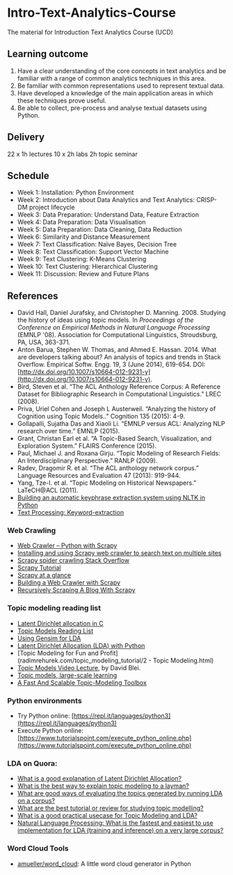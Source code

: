 # Intro-Text-Analytics-Course
The material for Introduction Text Analytics Course (UCD)

## Learning outcome

1. Have a clear understanding of the core concepts in text analytics and be familiar with a range of common analytics techniques in this area.
2. Be familiar with common representations used to represent textual data.
3. Have developed a knowledge of the main application areas in which these techniques prove useful.
4. Be able to collect, pre-process and analyse textual datasets using Python. 

## Delivery

22 x 1h lectures
10 x 2h labs
2h topic seminar

## Schedule

- Week 1: Installation: Python Environment
- Week 2: Introduction about Data Analytics and Text Analytics: CRISP-DM project lifecycle
- Week 3: Data Preparation: Understand Data, Feature Extraction
- Week 4: Data Preparation: Data Visualisation
- Week 5: Data Preparation: Data Cleaning, Data Reduction
- Week 6: Similarity and Distance Measurement
- Week 7: Text Classification: Naïve Bayes, Decision Tree
- Week 8: Text Classification: Support Vector Machine
- Week 9: Text Clustering: K-Means Clustering
- Week 10: Text Clustering: Hierarchical Clustering
- Week 11: Discussion: Review and Future Plans

## References

- David Hall, Daniel Jurafsky, and Christopher D. Manning. 2008. Studying the history of ideas using topic models. In *Proceedings of the Conference on Empirical Methods in Natural Language Processing* (EMNLP '08). Association for Computational Linguistics, Stroudsburg, PA, USA, 363-371.
- Anton Barua, Stephen W. Thomas, and Ahmed E. Hassan. 2014. What are developers talking about? An analysis of topics and trends in Stack Overflow. Empirical Softw. Engg. 19, 3 (June 2014), 619-654. DOI: [http://dx.doi.org/10.1007/s10664-012-9231-y](http://dx.doi.org/10.1007/s10664-012-9231-y).
- Bird, Steven et al. “The ACL Anthology Reference Corpus: A Reference Dataset for Bibliographic Research in Computational Linguistics.” LREC (2008).
- Priva, Uriel Cohen and Joseph L Austerweil. “Analyzing the history of Cognition using Topic Models..” Cognition 135 (2015): 4-9.
- Gollapalli, Sujatha Das and Xiaoli Li. “EMNLP versus ACL: Analyzing NLP research over time.” EMNLP (2015).
- Grant, Christan Earl et al. “A Topic-Based Search, Visualization, and Exploration System.” FLAIRS Conference (2015).
- Paul, Michael J. and Roxana Girju. “Topic Modeling of Research Fields: An Interdisciplinary Perspective.” RANLP (2009).
- Radev, Dragomir R. et al. “The ACL anthology network corpus.” Language Resources and Evaluation 47 (2013): 919-944.
- Yang, Tze-I. et al. “Topic Modeling on Historical Newspapers.” LaTeCH@ACL (2011).
- [Building an automatic keyphrase extraction system using NLTK in Python](https://in.pycon.org/cfp/2016/proposals/building-an-automatic-keyphrase-extraction-system-using-nltk-in-python~e9g4b/?ref=schedule)
- [Text Processing: Keyword-extraction](http://textprocessing.org/tag/keyword-extraction)

### Web Crawling

- [Web Crawler – Python with Scrapy](http://www.treselle.com/blog/web-crawler-python-with-scrapy/)
- [Installing and using Scrapy web crawler to search text on multiple sites](https://opensourcehacker.com/2011/03/08/installing-and-using-scrapy-web-crawler-to-search-text-on-multiple-sites/)
- [Scrapy spider crawling Stack Overflow](https://gist.github.com/pawelmhm/8917867)
- [Scrapy Tutorial](https://doc.scrapy.org/en/latest/intro/tutorial.html)
- [Scrapy at a glance](https://doc.scrapy.org/en/latest/intro/overview.html)
- [Building a Web Crawler with Scrapy](https://blog.siliconstraits.vn/building-web-crawler-scrapy/)
- [Recursively Scraping A Blog With Scrapy](https://techcrunch.com/2016/11/19/how-data-science-and-rocke)

### Topic modeling reading list

- [Latent Dirichlet allocation in C](http://www.cs.columbia.edu/~blei/lda-c/index.html)
- [Topic Models Reading List](http://www.biasedestimates.com/p/topic-models-reading-list.html)
- [Using Gensim for LDA](http://christop.club/2014/05/06/using-gensim-for-lda/)
- [Latent Dirichlet Allocation (LDA) with Python](https://rstudio-pubs-static.s3.amazonaws.com/79360_850b2a69980c4488b1db95987a24867a.html)
- [Topic Modeling for Fun and Profit](radimrehurek.com/topic_modeling_tutorial/2 - Topic Modeling.html)
- [Topic Models Video Lecture](http://videolectures.net/mlss09uk_blei_tm/), by David Blei.
- [Topic models, large-scale learning](http://is.hust.edu.vn/~khoattq/codes.htm)
- [A Fast And Scalable Topic-Modeling Toolbox](http://www.ics.uci.edu/~asuncion/software/fast.htm)

### Python environments

- Try Python online: [https://repl.it/languages/python3](https://repl.it/languages/python3)
- Execute Python online: [https://www.tutorialspoint.com/execute_python_online.php](https://www.tutorialspoint.com/execute_python_online.php)

### LDA on Quora:

- [What is a good explanation of Latent Dirichlet Allocation?](https://www.quora.com/What-is-a-good-explanation-of-Latent-Dirichlet-Allocation)
- [What is the best way to explain topic modeling to a layman?](https://www.quora.com/What-is-the-best-way-to-explain-topic-modeling-to-a-layman)
- [What are good ways of evaluating the topics generated by running LDA on a corpus?](https://www.quora.com/What-are-good-ways-of-evaluating-the-topics-generated-by-running-LDA-on-a-corpus)
- [What are the best tutorial or review for studying topic modelling?](https://www.quora.com/What-are-the-best-tutorial-or-review-for-studying-topic-modelling)
- [What is a good practical usecase for Topic Modeling and LDA?](https://www.quora.com/What-is-a-good-practical-usecase-for-Topic-Modeling-and-LDA)
- [Natural Language Processing: What is the fastest and easiest to use implementation for LDA (training and inference) on a very large corpus?](https://www.quora.com/Natural-Language-Processing-What-is-the-fastest-and-easiest-to-use-implementation-for-LDA-training-and-inference-on-a-very-large-corpus)

### Word Cloud Tools

- [amueller/word_cloud](https://github.com/amueller/word_cloud): A little word cloud generator in Python













